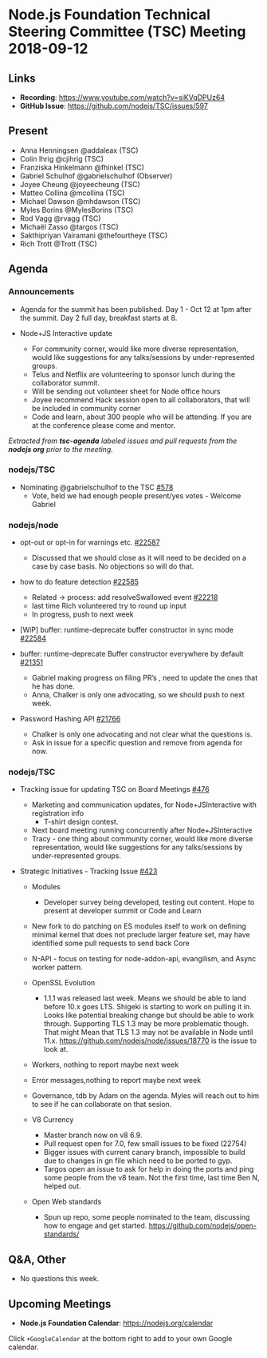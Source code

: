 # Node.js Foundation Technical Steering Committee (TSC) Meeting 2018-09-12

## Links

* **Recording**: <https://www.youtube.com/watch?v=siKVqDPUz64>
* **GitHub Issue**: <https://github.com/nodejs/TSC/issues/597>

## Present

* Anna Henningsen @addaleax (TSC)
* Colin Ihrig @cjihrig (TSC)
* Franziska Hinkelmann @fhinkel (TSC)
* Gabriel Schulhof @gabrielschulhof (Observer)
* Joyee Cheung @joyeecheung (TSC)
* Matteo Collina @mcollina (TSC)
* Michael Dawson @mhdawson (TSC)
* Myles Borins @MylesBorins (TSC)
* Rod Vagg @rvagg (TSC)
* Michaël Zasso @targos (TSC)
* Sakthipriyan Vairamani @thefourtheye (TSC)
* Rich Trott @Trott (TSC)

## Agenda

### Announcements

* Agenda for the summit has been published. Day 1 - Oct 12 at 1pm after the summit.  Day 2 full
  day, breakfast starts at 8.

* Node+JS Interactive update
  * For community corner, would like more diverse representation, would like
    suggestions for any talks/sessions by under-represented groups.
  * Telus and Netflix are volunteering to sponsor lunch during the collaborator summit.
  * Will be sending out volunteer sheet for Node office hours
  * Joyee recommend Hack session open to all collaborators, that will be included in community
    corner
  * Code and learn, about 300 people who will be attending. If you are at the conference please
    come and mentor.

*Extracted from **tsc-agenda** labeled issues and pull requests from the **nodejs org** prior to the meeting.*

### nodejs/TSC

* Nominating @gabrielschulhof to the TSC [#578](https://github.com/nodejs/TSC/issues/578)
  * Vote, held we had enough people present/yes votes - Welcome Gabriel

### nodejs/node

* opt-out or opt-in for warnings etc. [#22587](https://github.com/nodejs/node/issues/22587)
  * Discussed that we should close as it will need to be decided on a case by case basis. No
    objections so will do that.

* how to do feature detection [#22585](https://github.com/nodejs/node/issues/22585)
  * Related -> process: add resolveSwallowed event [#22218](https://github.com/nodejs/node/pull/22218)
  * last time Rich volunteered try to round up input
  * In progress, push to next week

* \[WiP\] buffer: runtime-deprecate buffer constructor in sync mode [#22584](https://github.com/nodejs/node/pull/22584)
* buffer: runtime-deprecate Buffer constructor everywhere by default [#21351](https://github.com/nodejs/node/pull/21351)
  * Gabriel making progress on filing PR’s , need to update the ones that he has done.
  * Anna, Chalker is only one advocating, so we should push to next week.

* Password Hashing API [#21766](https://github.com/nodejs/node/issues/21766)
  * Chalker is only one advocating and not clear what the questions is.
  * Ask in issue for a specific question and remove from agenda for now.

### nodejs/TSC

* Tracking issue for updating TSC on Board Meetings [#476](https://github.com/nodejs/TSC/issues/476)
  * Marketing and communication updates, for Node+JSInteractive with registration info
    * T-shirt design contest.
  * Next board meeting running concurrently after Node+JSInteractive
  * Tracy - one thing about community corner, would like more diverse representation, would like
    suggestions for any talks/sessions by under-represented groups.

* Strategic Initiatives - Tracking Issue [#423](https://github.com/nodejs/TSC/issues/423)
  * Modules
    * Developer survey being developed, testing out content. Hope to present at developer
      summit or Code and Learn
  * New fork to do patching on ES modules itself to work on defining minimal kernel that
    does not preclude larger feature set, may have identified some pull requests to send back
    Core

  * N-API - focus on testing for node-addon-api, evangilism, and Async worker pattern.

  * OpenSSL Evolution
    * 1.1.1 was released last week. Means we should be able to land before 10.x goes LTS.
      Shigeki is starting to work on pulling it in. Looks like potential breaking change but should
      be able to work through. Supporting TLS 1.3 may be more problematic though. That might
      Mean that TLS 1.3 may not be available in Node until 11.x.
      <https://github.com/nodejs/node/issues/18770> is the issue to look at.

  * Workers, nothing to report maybe next week

  * Error messages,nothing to report maybe next week

  * Governance, tdb by Adam on the agenda.  Myles will reach out to him to see if he can
    collaborate on that sesion.

  * V8 Currency
    * Master branch now on v8 6.9.
    * Pull request open for 7.0, few small issues to be fixed (22754)
    * Bigger issues with current canary branch, impossible to build due to changes in gn file
      which need to be ported to gyp.
    * Targos open an issue to ask for help in doing the ports and ping some people from the v8
      team. Not the first time, last time Ben N, helped out.

  * Open Web standards
    * Spun up repo, some people nominated to the team, discussing how to engage and get
      started.  <https://github.com/nodejs/open-standards/>

## Q&A, Other

* No questions this week.

## Upcoming Meetings

* **Node.js Foundation Calendar**: <https://nodejs.org/calendar>

Click `+GoogleCalendar` at the bottom right to add to your own Google calendar.
